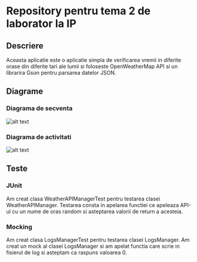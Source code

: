 # Repository pentru tema 2 de laborator la IP

## Descriere

Aceasta aplicatie este o aplicatie simpla de verificarea vremii in diferite orase din diferite tari ale lumii si foloseste OpenWeatherMap API si un librarira Gson pentru parsarea datelor JSON.

## Diagrame

### Diagrama de secventa

![alt text](https://github.com/nappolitane/AplicatieMeteorologica/diagrams/SequenceDiagram.png?raw=true)

### Diagrama de activitati

![alt text](https://github.com/nappolitane/AplicatieMeteorologica/diagrams/ActivityDiagram.png?raw=true)

## Teste

### JUnit

Am creat clasa WeatherAPIManagerTest pentru testarea clasei WeatherAPIManager.
Testarea consta in apelarea functiei ce apeleaza API-ul cu un nume de oras random si asteptarea valorii de return a acesteia.

### Mocking

Am creat clasa LogsManagerTest pentru testarea clasei LogsManager.
Am creat un mock al clasei LogsManager si am apelat functia care scrie in fisierul de log si asteptam ca raspuns valoarea 0.
